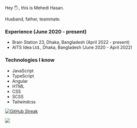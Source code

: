 Hey 🖐️, this is Mehedi Hasan.

Husband, father, teammate.

### Experience (June 2020 - present)
- Brain Station 23, Dhaka, Bangladesh (April 2022 - present)
- AITS Idea Ltd., Dhaka, Bangladesh (June 2020 - April 2022)

### Technologies I know
- JavaScript
- TypeScript
- Angular
- HTML
- CSS
- SCSS
- Tailwindcss

<!--START_SECTION:waka-->
<!--END_SECTION:waka-->

[![GitHub Streak](https://streak-stats.demolab.com?user=devlikhon&theme=dark&mode=weekly&hide_border=true&exclude_days=Sun%2CSat&hide_longest_streak=true)](https://git.io/streak-stats)

![](https://leetcard.jacoblin.cool/devlikhon?ext=heatmap)
